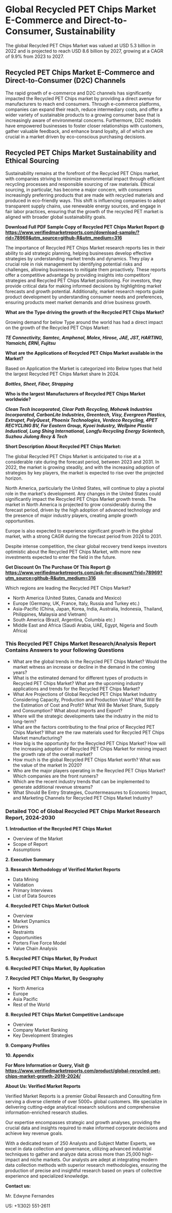 <h1>Global Recycled PET Chips Market E-Commerce and Direct-to-Consumer, Sustainability</h1><p class=""><p>The global Recycled PET Chips Market was valued at USD 5.3 billion in 2022 and is projected to reach USD 8.6 billion by 2027, growing at a CAGR of 9.9% from 2023 to 2027.</p><h2>Recycled PET Chips Market E-Commerce and Direct-to-Consumer (D2C) Channels</h2><p>The rapid growth of e-commerce and D2C channels has significantly impacted the Recycled PET Chips market by providing a direct avenue for manufacturers to reach end consumers. Through e-commerce platforms, companies can expand their reach, reduce intermediary costs, and offer a wider variety of sustainable products to a growing consumer base that is increasingly aware of environmental concerns. Furthermore, D2C models have empowered businesses to foster closer relationships with customers, gather valuable feedback, and enhance brand loyalty, all of which are crucial in a market driven by eco-conscious purchasing decisions.</p><h2>Recycled PET Chips Market Sustainability and Ethical Sourcing</h2><p>Sustainability remains at the forefront of the Recycled PET Chips market, with companies striving to minimize environmental impact through efficient recycling processes and responsible sourcing of raw materials. Ethical sourcing, in particular, has become a major concern, with consumers increasingly preferring products that are made with recycled materials and produced in eco-friendly ways. This shift is influencing companies to adopt transparent supply chains, use renewable energy sources, and engage in fair labor practices, ensuring that the growth of the recycled PET market is aligned with broader global sustainability goals.</p></p><p class=""><strong>Download Full PDF Sample Copy of Recycled PET Chips Market Report @ <a href="https://www.verifiedmarketreports.com/download-sample/?rid=78969&utm_source=github-R&utm_medium=316" target="_blank">https://www.verifiedmarketreports.com/download-sample/?rid=78969&utm_source=github-R&utm_medium=316</a></strong></p><p>The importance of&nbsp;Recycled PET Chips Market research reports lies in their ability to aid strategic planning, helping businesses develop effective strategies by understanding market trends and dynamics. They play a crucial role in risk management by identifying potential risks and challenges, allowing businesses to mitigate them proactively. These reports offer a competitive advantage by providing insights into competitors' strategies and Recycled PET Chips Market positioning. For investors, they provide critical data for making informed decisions by highlighting market forecasts and growth potential. Additionally, market research reports guide product development by understanding consumer needs and preferences, ensuring products meet market demands and drive business growth.</p><p><strong>What are the&nbsp;Type driving the growth of the Recycled PET Chips Market?</strong></p><p id="" class="">Growing demand for below Type around the world has had a direct impact on the growth of the Recycled PET Chips Market:</p><p class=""><em><strong>TE Connectivity, Samtec, Amphenol, Molex, Hirose, JAE, JST, HARTING, Yamaichi, ERNI, Fujitsu</strong></em></p><p class=""><strong>What are the&nbsp;Applications&nbsp;of Recycled PET Chips Market available in the Market?</strong></p><p id="" class="">Based on Application the Market is categorized into Below types that held the largest Recycled PET Chips Market share In 2024.</p><p class=""><em><strong>Bottles, Sheet, Fiber, Strapping</strong></em></p><p class=""><strong>Who is the largest Manufacturers of Recycled PET Chips Market worldwide?</strong></p><p><em><strong>Clean Tech Incorporated, Clear Path Recycling, Mohawk Industries Incorporated, CarbonLite Industries, Greentech, Visy, Evergreen Plastics, Extrupet, PolyQuest, Phoenix Technologies, Verdeco Recycling, 4PET RECYCLING BV, Far Eastern Group, Kyoei Industry, Wellpine Plastic Industical, Lung Shing International, Longfu Recycling Energy Scientech, Suzhou Jiulong Recy & Tech</strong></em></p><p id="" class=""><strong>Short Description About Recycled PET Chips Market:</strong></p><p>The global Recycled PET Chips Market is anticipated to rise at a considerable rate during the forecast period, between 2023 and 2031. In 2022, the market is growing steadily, and with the increasing adoption of strategies by key players, the market is expected to rise over the projected horizon.</p><p>North America, particularly the United States, will continue to play a pivotal role in the market's development. Any changes in the United States could significantly impact the Recycled PET Chips Market growth trends. The market in North America is projected to grow considerably during the forecast period, driven by the high adoption of advanced technology and the presence of major industry players, creating ample growth opportunities.</p><p>Europe is also expected to experience significant growth in the global market, with a strong CAGR during the forecast period from 2024 to 2031.</p><p>Despite intense competition, the clear global recovery trend keeps investors optimistic about the Recycled PET Chips Market, with more new investments expected to enter the field in the future.</p><p id="" class=""><strong>Get Discount On The Purchase Of This Report @ <a href="https://www.verifiedmarketreports.com/ask-for-discount/?rid=78969?utm_source=github-R&utm_medium=316" target="_blank">https://www.verifiedmarketreports.com/ask-for-discount/?rid=78969?utm_source=github-R&utm_medium=316</a></strong></p><p class="">Which regions are leading the Recycled PET Chips Market?</p><ul><li>North America (United States, Canada and Mexico)</li><li>Europe (Germany, UK, France, Italy, Russia and Turkey etc.)</li><li>Asia-Pacific (China, Japan, Korea, India, Australia, Indonesia, Thailand, Philippines, Malaysia and Vietnam)</li><li>South America (Brazil, Argentina, Columbia etc.)</li><li>Middle East and Africa (Saudi Arabia, UAE, Egypt, Nigeria and South Africa)</li></ul><h3 id="" class="">This Recycled PET Chips Market Research/Analysis Report Contains Answers to your following Questions</h3><ul><li>What are the global trends in the Recycled PET Chips Market? Would the market witness an increase or decline in the demand in the coming years?</li><li>What is the estimated demand for different types of products in Recycled PET Chips Market? What are the upcoming industry applications and trends for the Recycled PET Chips Market?</li><li>What Are Projections of Global Recycled PET Chips Market Industry Considering Capacity, Production and Production Value? What Will Be the Estimation of Cost and Profit? What Will Be Market Share, Supply and Consumption? What about imports and Export?</li><li>Where will the strategic developments take the industry in the mid to long-term?</li><li>What are the factors contributing to the final price of Recycled PET Chips Market? What are the raw materials used for Recycled PET Chips Market manufacturing?</li><li>How big is the opportunity for the Recycled PET Chips Market? How will the increasing adoption of Recycled PET Chips Market for mining impact the growth rate of the overall market?</li><li>How much is the global Recycled PET Chips Market worth? What was the value of the market In 2020?</li><li>Who are the major players operating in the Recycled PET Chips Market? Which companies are the front runners?</li><li>Which are the recent industry trends that can be implemented to generate additional revenue streams?</li><li>What Should Be Entry Strategies, Countermeasures to Economic Impact, and Marketing Channels for Recycled PET Chips Market Industry?</li></ul><h3 id="" class="">Detailed TOC of Global Recycled PET Chips Market Research Report, 2024-2030</h3><p id="" class=""><strong>1. Introduction of the Recycled PET Chips Market</strong></p><ul><li>Overview of the Market</li><li>Scope of Report</li><li>Assumptions</li></ul><p id="" class=""><strong>2. Executive Summary</strong></p><p id="" class=""><strong>3. Research Methodology of Verified Market Reports</strong></p><ul><li>Data Mining</li><li>Validation</li><li>Primary Interviews</li><li>List of Data Sources</li></ul><p id="" class=""><strong>4. Recycled PET Chips Market Outlook</strong></p><ul><li>Overview</li><li>Market Dynamics</li><li>Drivers</li><li>Restraints</li><li>Opportunities</li><li>Porters Five Force Model</li><li>Value Chain Analysis</li></ul><p id="" class=""><strong>5. Recycled PET Chips Market, By Product</strong></p><p id="" class=""><strong>6. Recycled PET Chips Market, By Application</strong></p><p id="" class=""><strong>7. Recycled PET Chips Market, By Geography</strong></p><ul><li>North America</li><li>Europe</li><li>Asia Pacific</li><li>Rest of the World</li></ul><p id="" class=""><strong>8. Recycled PET Chips Market Competitive Landscape</strong></p><ul><li>Overview</li><li>Company Market Ranking</li><li>Key Development Strategies</li></ul><p id="" class=""><strong>9. Company Profiles</strong></p><p id="" class=""><strong>10. Appendix</strong></p><p id="" class=""><strong>For More Information or Query, Visit @ <a href="https://www.verifiedmarketreports.com/product/global-recycled-pet-chips-market-growth-2019-2024/" target="_blank">https://www.verifiedmarketreports.com/product/global-recycled-pet-chips-market-growth-2019-2024/</a></strong></p><p id="" class=""><strong>About Us: Verified Market Reports</strong></p><p id="" class="">Verified Market Reports is a premier Global Research and Consulting firm serving a diverse clientele of over 5000+ global customers. We specialize in delivering cutting-edge analytical research solutions and comprehensive information-enriched research studies.</p><p id="" class="">Our expertise encompasses strategic and growth analyses, providing the crucial data and insights required to make informed corporate decisions and achieve key revenue goals.</p><p id="" class="">With a dedicated team of 250 Analysts and Subject Matter Experts, we excel in data collection and governance, utilizing advanced industrial techniques to gather and analyze data across more than 25,000 high-impact and niche markets. Our analysts are adept at integrating modern data collection methods with superior research methodologies, ensuring the production of precise and insightful research based on years of collective experience and specialized knowledge.</p><p id="" class=""><strong>Contact us:</strong></p><p id="" class="">Mr. Edwyne Fernandes</p><p id="" class="">US: +1(302) 551-2611</p>